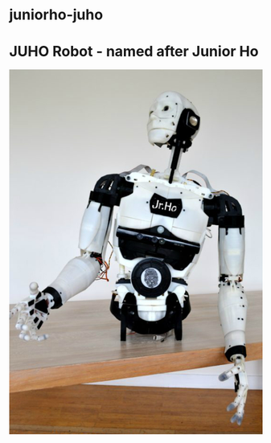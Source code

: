 # juniorho-juho
# JUHO Robot - named after Junior Ho 
![alt text](https://github.com/karthikindia/juniorho-juho/blob/master/Junior-Ho.jpg)

